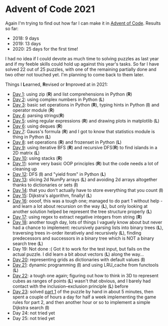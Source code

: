 # Advent of Code 2021

Again I'm trying to find out how far I can make it in [Advent of Code](https://adventofcode.com/2021/). Results so far:
* 2018: 9 days
* 2019: 13 days
* 2020: 25 days for the first time!

I had no idea if I could devote as much time to solving puzzles as last year and if my feeble skills could hold up against this year's tasks. So far I have solved 22 out of 25 puzzles, with one of the remaining partially done and two other not touched yet. I'm planning to come back to them later.

Things I **L**earned, **R**evised or **I**mproved at in 2021:

* [Day 1](01/d01.py): using zip (**R**) and list comprehensions in Python (**R**)
* [Day 2](02/d02.py): using complex numbers in Python (**L**)
* [Day 3](03/d03.py): basic set operations in Python (**R**), typing hints in Python (**I**) and operator module (**R**)
* [Day 4](04/d04.py): parsing strings(**R**)
* [Day 5](05/d05.py): using regular expressions (**R**) and drawing plots in matplotlib (**L**)
* [Day 6](06/d06.py): using deques (**R**)
* [Day 7](07/d07.py): Gauss's formula (**R**) and I got to know that statistics module is thing in Python (**L**)
* [Day 8](08/d08.py): set operations (**R**) and frozenset in Python (**L**)
* [Day 9](09/d09.py): using iterative BFS (**R**) and recursive DFS(**R**) to find islands in a 2D matrix (**L**)
* [Day 10](10/d10.py): using stacks (**R**)
* [Day 11](11/d11.py): some very basic OOP principles (**R**) but the code needs a lot of cleaning up
* [Day 12](12/d12.py): DFS (**I**) and "yield from" in Python (**L**)
* [Day 13](13/d13.py): slicing 2d NumPy arrays (**L**) and avoiding 2d arrays altogether thanks to dictionaries or sets (**I**)
* [Day 14](14/d14.py): that you don't actually have to store everything that you count (**I**)
* [Day 15](15/d15.py): Dijkstra's algorithm, finally! (**L**)
* [Day 16](16/d16.py): oooof, this was a tough one; managed to do part 1 without help - and learn a lot about recursion on the way (**L**), but only looking at another solution helped be represent the tree structure properly (**L**)
* [Day 17](17/d17.py): using regex to extract negative integers from string (**R**)
* [Day 18](18/d18.py): another tough day, lots of things I vaguely know about but never had a chance to implement: recursively parsing lists into binary trees (**L**), traversing trees in-order iteratively and recursively (**L**), finding predecessors and successors in a binary tree which is NOT a binary search tree (**L**)
* Day 19: Not done :( Got it to work for the test input, but fails on the actual puzzle. I did learn a bit about vectors (**L**) along the way...
* [Day 20](20/d20.py): representing grids as dictionaries with default values (**I**)
* [Day 21](21/d21.py): dynamic programming (**I**) and using LRU_cache from functools (**L**)
* [Day 22](22/d22.py): a tough one again; figuring out how to think in 3D to represent cubes as ranges of points (**L**) wasn't that obvious, and I barely had contact with the inclusion–exclusion principle (**L**) before
* [Day 23](23/d23.py): solved [part 1](23/part1.txt) of the puzzle by hand in about 5 minutes, then spent a couple of hours a day for half a week implementing the game rules for part 2, and then another hour or so to implement a simple Dijkstra search (**I**)
* Day 24: not tried yet
* Day 25: not tried yet